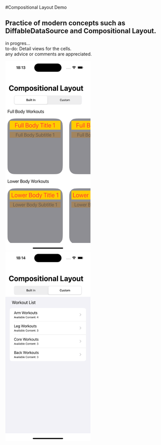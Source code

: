 #Compositional Layout Demo

## Practice of modern concepts such as DiffableDataSource and Compositional Layout.

in progres...<br/>
to-do: Detail views for the cells.<br/>
any advice or comments are appreciated.

[<img src="builtInSegment.png" width="270" height="600" />](builtInSegment.png)&nbsp;&nbsp;&nbsp;&nbsp;
[<img src="customSegment.png" width="270" height="600" />](customSegment.png)

